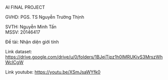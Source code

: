 AI FINAL PROJECT

GVHD: PGS. TS Nguyễn Trường Thịnh

SVTH: Nguyễn Minh Tấn       
MSSV: 20146417

Đề tài: Nhận diện giới tính

Link dataset: https://drive.google.com/drive/u/0/folders/1BJejTjpz1h0IMRUKivS3MrszWhWcICgW

Link youtube: https://youtu.be/XSmJsaWYfk0
